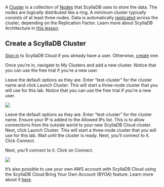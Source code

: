 A [Cluster](https://university.scylladb.com/courses/scylla-essentials-overview/lessons/architecture/topic/cluster-node-ring/) is a collection of [Nodes](https://university.scylladb.com/topic/node/) that ScyllaDB uses to store the data. The nodes are logically distributed like a ring. A minimum cluster typically consists of at least three nodes. Data is automatically [replicated](https://university.scylladb.com/topic/data-replication/) across the cluster, depending on the Replication Factor. Learn more about ScyllaDB Architecture in [this lesson](https://university.scylladb.com/courses/scylla-essentials-overview/lessons/architecture/).


## Create a ScyllaDB Cluster

[Sign in](https://cloud.scylladb.com/user/signin) to ScyllaDB Cloud if you already have a user. Otherwise, [create](https://cloud.scylladb.com/user/signup) one. 

Once you’re in, navigate to My Clusters and add a new cluster. Notice that you can use the free trial if you’re a new user.

Leave the default options as they are. Enter “test-cluster” for the cluster name and click Launch Cluster. This will start a three-node cluster that you will use for this lab. 
Notice that you can use the free trial if you’re a new user. 

![](https://university.scylladb.com/wp-content/uploads/2021/06/scylladb_cloud_clusters.png)

Leave the default options as they are. Enter “test-cluster” for the cluster name.
Ensure your IP is added to the Allowed IPs list. This is to allow connections from the outside world to your new ScyllaDB Cloud cluster. 
Next, click Launch Cluster. This will start a three-node cluster that you will use for this lab. 
Wait until the cluster is ready. Next, you’ll connect to it. Click Connect.

Next, you’ll connect to it. Click on Connect.

![](https://university.scylladb.com/wp-content/uploads/2021/06/image3.png)

It’s also possible to use your own AWS account with ScyllaDB Cloud using the ScyllaDB Cloud Bring Your Own Account (BYOA) feature. Learn more about it [here]([url](https://docs.scylladb.com/scylla-cloud/cloud-setup/scylla-cloud-byoa/)https://docs.scylladb.com/scylla-cloud/cloud-setup/scylla-cloud-byoa/). 
